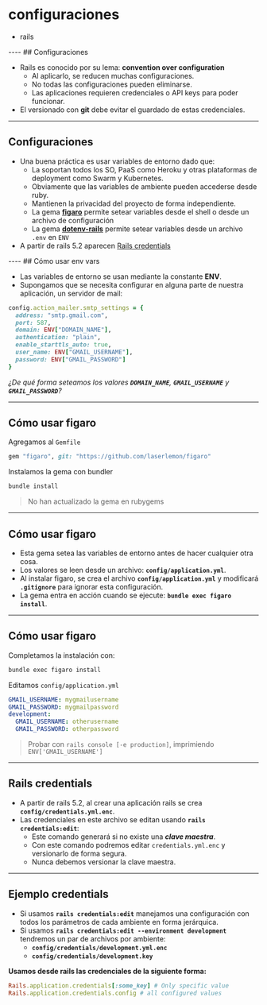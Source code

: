 # configuraciones

<div class="main-list">

* rails

</div>
----
<!-- .slide: data-auto-animate -->
## Configuraciones

* Rails es conocido por su lema: **convention over configuration**
  * Al aplicarlo, se reducen muchas configuraciones.
  * No todas las configuraciones pueden eliminarse.
  * Las aplicaciones requieren credenciales o API keys para poder funcionar.
* El versionado con **git** debe evitar el guardado de estas credenciales.
----
<!-- .slide: data-auto-animate -->
## Configuraciones
<div class="small" >

* Una buena práctica es usar variables de entorno dado que:
  * La soportan todos los SO, PaaS como Heroku y otras
    plataformas de deployment como Swarm y Kubernetes.
  * Obviamente que las variables de ambiente pueden accederse desde ruby.
  * Mantienen la privacidad del proyecto de forma independiente.
  * La gema **[figaro](https://github.com/laserlemon/figaro)** permite setear
    variables desde el shell o desde un archivo de configuración
  * La gema **[dotenv-rails](https://github.com/bkeepers/dotenv)** permite setear
    variables desde un archivo `.env` en `ENV`
* A partir de rails 5.2 aparecen [Rails
  credentials](https://edgeguides.rubyonrails.org/security.html#custom-credentials)
</div>
----
## Cómo usar env vars

* Las variables de entorno se usan mediante la constante **ENV**.
* Supongamos que se necesita configurar en alguna parte de nuestra aplicación,
  un servidor de mail:

<div class="small">

```ruby
config.action_mailer.smtp_settings = {
  address: "smtp.gmail.com",
  port: 587,
  domain: ENV["DOMAIN_NAME"],
  authentication: "plain",
  enable_starttls_auto: true,
  user_name: ENV["GMAIL_USERNAME"],
  password: ENV["GMAIL_PASSWORD"]
}
```

<div class="fragment" >

_¿De qué forma seteamos los valores **`DOMAIN_NAME`**, **`GMAIL_USERNAME`** y
  **`GMAIL_PASSWORD`**?_
</div>
</div>

----
<!-- .slide: data-auto-animate -->
## Cómo usar figaro

Agregamos al `Gemfile`

```ruby
gem "figaro", git: "https://github.com/laserlemon/figaro"
```

Instalamos la gema con bundler

```bash
bundle install
```

> No han actualizado la gema en rubygems

----
<!-- .slide: data-auto-animate -->
## Cómo usar figaro

* Esta gema setea las variables de entorno antes de hacer cualquier otra cosa.
* Los valores se leen desde un archivo: **`config/application.yml`**.
* Al instalar figaro, se crea el archivo **`config/application.yml`** y
  modificará **`.gitignore`** para ignorar esta configuración.
* La gema entra en acción cuando se ejecute: **`bundle exec figaro install`**.

----
<!-- .slide: data-auto-animate -->
## Cómo usar figaro

Completamos la instalación con:

```bash
bundle exec figaro install
```

Editamos `config/application.yml`

```yaml
GMAIL_USERNAME: mygmailusername
GMAIL_PASSWORD: mygmailpassword
development:
  GMAIL_USERNAME: otherusername
  GMAIL_PASSWORD: otherpassword
```

> Probar con `rails console [-e production]`, imprimiendo
> `ENV['GMAIL_USERNAME']`

----

## Rails credentials

* A partir de rails 5.2, al crear una aplicación rails se crea **`config/credentials.yml.enc`**.
* Las credenciales en este archivo se editan usando **`rails
  credentials:edit`**:
  * Este comando generará si no existe una _**clave maestra**_.
  * Con este comando podremos editar `credentials.yml.enc` y versionarlo de
    forma segura.
  * Nunca debemos versionar la clave maestra.
----

## Ejemplo credentials

<div class="small">

* Si usamos **`rails credentials:edit`** manejamos una configuración con todos
  los parámetros de cada ambiente en forma jerárquica.
* Si usamos **`rails credentials:edit --environment development`** tendremos un
  par de archivos por ambiente: 
  * **`config/credentials/development.yml.enc`**
  * **`config/credentials/development.key`**

**Usamos desde rails las credenciales de la siguiente forma:**

```ruby
Rails.application.credentials[:some_key] # Only specific value
Rails.application.credentials.config # all configured values
```

</div>

